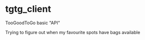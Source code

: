 # tgtg_client
TooGoodToGo basic "API"

Trying to figure out when my favourite spots have bags available
